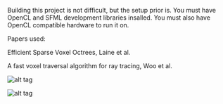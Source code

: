 Building this project is not difficult, but the setup prior is. You must have
OpenCL and SFML development libraries insalled. You must also have OpenCL
compatible hardware to run it on. 

Papers used:

Efficient Sparse Voxel Octrees, Laine et al.

A fast voxel traversal algorithm for ray tracing, Woo et al.

![alt tag](https://github.com/MitchellHansen/voxel-raycaster/blob/master/assets/video.gif)

![alt tag](https://github.com/MitchellHansen/voxel-raycaster/blob/master/assets/screenshot.PNG)
